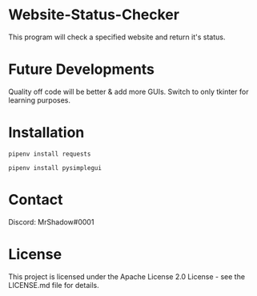 # Website-Status-Checker
This program will check a specified website and return it's status.

# Future Developments
Quality off code will be better & add more GUIs.
Switch to only tkinter for learning purposes.

# Installation
```
pipenv install requests
```
```
pipenv install pysimplegui
```

# Contact
Discord: MrShadow#0001

# License

This project is licensed under the Apache License 2.0 License - see the LICENSE.md file for details.
